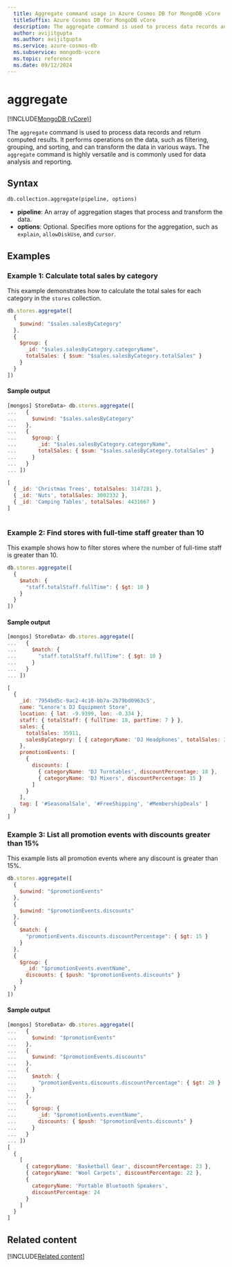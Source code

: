 ```yaml
---
  title: Aggregate command usage in Azure Cosmos DB for MongoDB vCore
  titleSuffix: Azure Cosmos DB for MongoDB vCore
  description: The aggregate command is used to process data records and return computed results.
  author: avijitgupta
  ms.author: avijitgupta
  ms.service: azure-cosmos-db
  ms.subservice: mongodb-vcore
  ms.topic: reference
  ms.date: 09/12/2024
---
```


# aggregate

[!INCLUDE[MongoDB (vCore)](~/reusable-content/ce-skilling/azure/includes/cosmos-db/includes/appliesto-mongodb-vcore.md)]

The `aggregate` command is used to process data records and return computed results. It performs operations on the data, such as filtering, grouping, and sorting, and can transform the data in various ways. The `aggregate` command is highly versatile and is commonly used for data analysis and reporting.

## Syntax

```shell
db.collection.aggregate(pipeline, options)
```

- **pipeline**: An array of aggregation stages that process and transform the data.
- **options**: Optional. Specifies more options for the aggregation, such as `explain`, `allowDiskUse`, and `cursor`.

## Examples

### Example 1: Calculate total sales by category

This example demonstrates how to calculate the total sales for each category in the `stores` collection.

```javascript
db.stores.aggregate([
  {
    $unwind: "$sales.salesByCategory"
  },
  {
    $group: {
      _id: "$sales.salesByCategory.categoryName",
      totalSales: { $sum: "$sales.salesByCategory.totalSales" }
    }
  }
])
```

#### Sample output

```javascript
[mongos] StoreData> db.stores.aggregate([
...   {
...     $unwind: "$sales.salesByCategory"
...   },
...   {
...     $group: {
...       _id: "$sales.salesByCategory.categoryName",
...       totalSales: { $sum: "$sales.salesByCategory.totalSales" }
...     }
...   }
... ])

[
  { _id: 'Christmas Trees', totalSales: 3147281 },
  { _id: 'Nuts', totalSales: 3002332 },
  { _id: 'Camping Tables', totalSales: 4431667 }
]
 
```

### Example 2: Find stores with full-time staff greater than 10

This example shows how to filter stores where the number of full-time staff is greater than 10.

```javascript
db.stores.aggregate([
  {
    $match: {
      "staff.totalStaff.fullTime": { $gt: 10 }
    }
  }
])
```

#### Sample output

```javascript
[mongos] StoreData> db.stores.aggregate([
...   {
...     $match: {
...       "staff.totalStaff.fullTime": { $gt: 10 }
...     }
...   }
... ])

[
  {
    _id: '7954bd5c-9ac2-4c10-bb7a-2b79bd0963c5',
    name: "Lenore's DJ Equipment Store",
    location: { lat: -9.9399, lon: -0.334 },
    staff: { totalStaff: { fullTime: 18, partTime: 7 } },
    sales: {
      totalSales: 35911,
      salesByCategory: [ { categoryName: 'DJ Headphones', totalSales: 35911 } ]
    },
    promotionEvents: [
      {
        discounts: [
          { categoryName: 'DJ Turntables', discountPercentage: 18 },
          { categoryName: 'DJ Mixers', discountPercentage: 15 }
        ]
      }
    ],
    tag: [ '#SeasonalSale', '#FreeShipping', '#MembershipDeals' ]
  }
]
```

### Example 3: List all promotion events with discounts greater than 15%

This example lists all promotion events where any discount is greater than 15%.

```javascript
db.stores.aggregate([
  {
    $unwind: "$promotionEvents"
  },
  {
    $unwind: "$promotionEvents.discounts"
  },
  {
    $match: {
      "promotionEvents.discounts.discountPercentage": { $gt: 15 }
    }
  },
  {
    $group: {
      _id: "$promotionEvents.eventName",
      discounts: { $push: "$promotionEvents.discounts" }
    }
  }
])
```

#### Sample output

```javascript
[mongos] StoreData> db.stores.aggregate([
...   {
...     $unwind: "$promotionEvents"
...   },
...   {
...     $unwind: "$promotionEvents.discounts"
...   },
...   {
...     $match: {
...       "promotionEvents.discounts.discountPercentage": { $gt: 20 }
...     }
...   },
...   {
...     $group: {
...       _id: "$promotionEvents.eventName",
...       discounts: { $push: "$promotionEvents.discounts" }
...     }
...   }
... ])
[
  {
    [
      { categoryName: 'Basketball Gear', discountPercentage: 23 },
      { categoryName: 'Wool Carpets', discountPercentage: 22 },
      {
        categoryName: 'Portable Bluetooth Speakers',
        discountPercentage: 24
      }
    ]
  }
]
```

## Related content

[!INCLUDE[Related content](../includes/related-content.md)]
